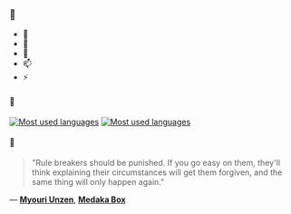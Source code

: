 ### 👋

- 🔭
- 🌱
- 💬
- 📫
- ⚡

#### 🧏

[![Most used languages](https://github-readme-stats-aynah.vercel.app/api/top-langs/?username=aynh&theme=solarized-dark&langs_count=6&layout=compact&hide_title=true)](https://github.com/anuraghazra/github-readme-stats#gh-dark-mode-only)
[![Most used languages](https://github-readme-stats-aynah.vercel.app/api/top-langs/?username=aynh&theme=solarized-light&langs_count=6&layout=compact&hide_title=true)](https://github.com/anuraghazra/github-readme-stats#gh-light-mode-only)

#### 💬

> "Rule breakers should be punished. If you go easy on them, they'll think explaining their circumstances will get them forgiven, and the same thing will only happen again."

&mdash; [**Myouri Unzen**](https://myanimelist.net/character.php?q=Myouri%20Unzen&cat=character), [**Medaka Box**](https://myanimelist.net/search/all?q=Medaka%20Box&cat=all)
